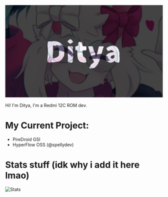 <img src="https://raw.githubusercontent.com/Dityay/Dityay/refs/heads/main/Untitled6_20241027181840.png">

Hi! I'm Ditya, I'm a Redmi 12C ROM dev.

# My Current Project:
- PireDroid GSI
- HyperFlow OSS (@spellydev)

# Stats stuff (idk why i add it here lmao)

![Stats](https://github-readme-stats.vercel.app/api?username=Dityay&show_icons=true&theme=onedark&count_private=true)

<!---
FreakyFriday12/FreakyFriday12 is a ✨ special ✨ repository because its `README.md` (this file) appears on your GitHub profile.
You can click the Preview link to take a look at your changes.
--->
